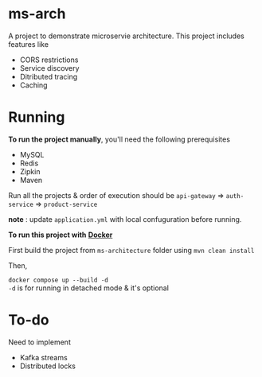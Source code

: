 # ms-arch

A project to demonstrate microservie architecture. This project includes features like
- CORS restrictions
- Service discovery
- Ditributed tracing
- Caching

# Running
**To run the project manually**, you'll need the following prerequisites
- MySQL
- Redis
- Zipkin
- Maven

Run all the projects & order of execution should be
`api-gateway` => `auth-service` => `product-service`

**note** : update `application.yml` with local confuguration before running.

**To run this project with** [**Docker**](https://www.docker.com/)

First build the project from `ms-architecture` folder using
`mvn clean install`

Then, 

`docker compose up --build -d`<br />
`-d` is for running in detached mode & it's optional

# To-do
Need to implement
- Kafka streams
- Distributed locks
